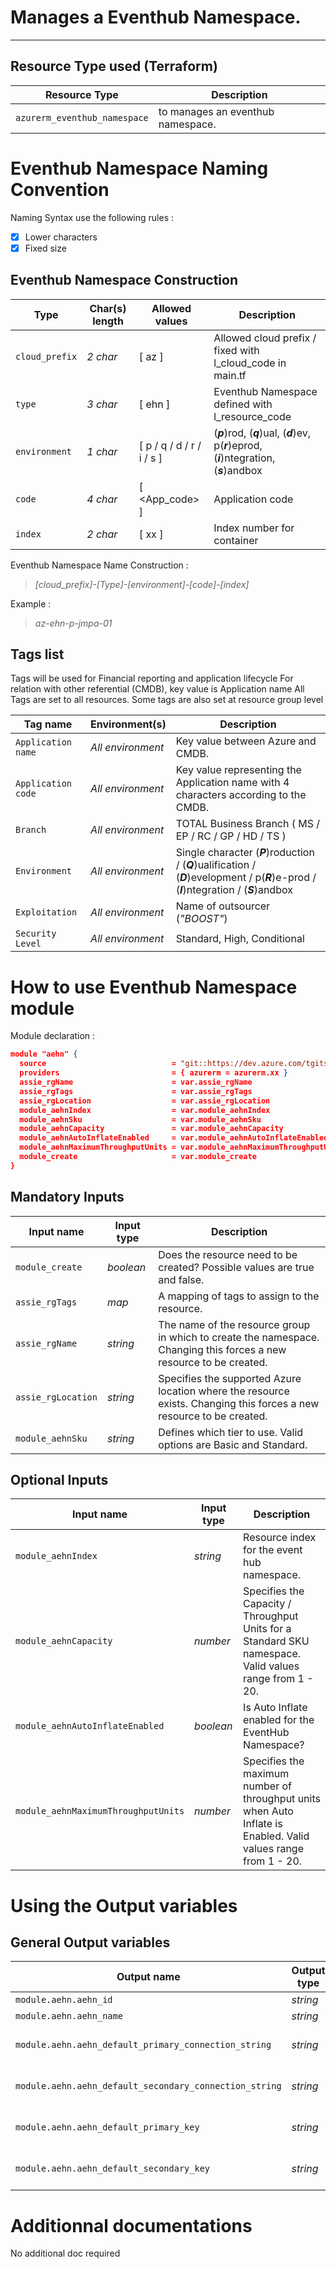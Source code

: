 # Manages a Eventhub Namespace.


---

## Resource Type used (Terraform)

| Resource Type                | Description                       |
|------------------------------|-----------------------------------|
| `azurerm_eventhub_namespace` | to manages an eventhub namespace. |

# Eventhub Namespace Naming Convention

Naming Syntax use the following rules :

- [x] Lower characters
- [x] Fixed size

## Eventhub Namespace Construction

| Type           | Char(s) length | Allowed values            | Description                                                                                    |
|----------------|----------------|---------------------------|------------------------------------------------------------------------------------------------|
| `cloud_prefix` | _2 char_       | [ az ]                    | Allowed cloud prefix / fixed with l_cloud_code in main.tf                                      |
| `type`         | _3 char_       | [ ehn ]                   | Eventhub Namespace defined with l_resource_code                                                |
| `environment`  | _1 char_       | [ p / q / d / r / i / s ] | (**_p_**)rod, (**_q_**)ual, (**_d_**)ev, p(**_r_**)eprod, (**_i_**)ntegration, (**_s_**)andbox |
| `code`         | _4 char_       | [ <App_code> ]            | Application code                                                                               |
| `index`        | _2 char_       | [ xx ]                    | Index number for container                                                                     |

Eventhub Namespace Name Construction :

> _[cloud_prefix]-[Type]-[environment]-[code]-[index]_

Example :

> _az-ehn-p-jmpa-01_

## Tags list

Tags will be used for Financial reporting and application lifecycle
For relation with other referential (CMDB), key value is Application name
All Tags are set to all resources. Some tags are also set at resource group level

| Tag name           | Environment(s)    | Description                                                                                                                                  |
|--------------------|-------------------|----------------------------------------------------------------------------------------------------------------------------------------------|
| `Application name` | _All environment_ | Key value between Azure and CMDB.                                                                                                            |
| `Application code` | _All environment_ | Key value representing the Application name with 4 characters according to the CMDB.                                                         |
| `Branch`           | _All environment_ | TOTAL Business Branch ( MS / EP / RC / GP / HD / TS )                                                                                        |
| `Environment`      | _All environment_ | Single character (**_P_**)roduction / (**_Q_**)ualification / (**_D_**)evelopment / p(**_R_**)e-prod / (**_I_**)ntegration / (**_S_**)andbox |
| `Exploitation`     | _All environment_ | Name of outsourcer (_"BOOST"_)                                                                                                               |
| `Security Level`   | _All environment_ | Standard, High, Conditional                                                                                                                  |

# How to use Eventhub Namespace module

Module declaration :

```json
module "aehn" {
  source                            = "git::https://dev.azure.com/tgits-code/ASSIE%20AZURE/_git/az_eventhub_namespace?ref=master"
  providers                         = { azurerm = azurerm.xx }
  assie_rgName                      = var.assie_rgName
  assie_rgTags                      = var.assie_rgTags
  assie_rgLocation                  = var.assie_rgLocation
  module_aehnIndex                  = var.module_aehnIndex
  module_aehnSku                    = var.module_aehnSku
  module_aehnCapacity               = var.module_aehnCapacity
  module_aehnAutoInflateEnabled     = var.module_aehnAutoInflateEnabled
  module_aehnMaximumThroughputUnits = var.module_aehnMaximumThroughputUnits
  module_create                     = var.module_create
}
```

## Mandatory Inputs

| Input name         | Input type | Description                                                                                                          |
|--------------------|------------|----------------------------------------------------------------------------------------------------------------------|
| `module_create`    | _boolean_  | Does the resource need to be created? Possible values are true and false.                                            |
| `assie_rgTags`     | _map_      | A mapping of tags to assign to the resource.                                                                         |
| `assie_rgName`     | _string_   | The name of the resource group in which to create the namespace. Changing this forces a new resource to be created.  |
| `assie_rgLocation` | _string_   | Specifies the supported Azure location where the resource exists. Changing this forces a new resource to be created. |
| `module_aehnSku`   | _string_   | Defines which tier to use. Valid options are Basic and Standard.                                                     |
## Optional Inputs

| Input name                          | Input type | Description                                                                                                    |
|-------------------------------------|------------|----------------------------------------------------------------------------------------------------------------|
| `module_aehnIndex`                  | _string_   | Resource index for the event hub namespace.                                                                    |
| `module_aehnCapacity`               | _number_   | Specifies the Capacity / Throughput Units for a Standard SKU namespace. Valid values range from 1 - 20.        |
| `module_aehnAutoInflateEnabled`     | _boolean_  | Is Auto Inflate enabled for the EventHub Namespace?                                                            |
| `module_aehnMaximumThroughputUnits` | _number_   | Specifies the maximum number of throughput units when Auto Inflate is Enabled. Valid values range from 1 - 20. |

# Using the Output variables

## General Output variables

| Output name                                            | Output type | Description                                                                           |
|--------------------------------------------------------|-------------|---------------------------------------------------------------------------------------|
| `module.aehn.aehn_id`                                  | _string_    | Event Hub Namespace ID.                                                               |
| `module.aehn.aehn_name`                                | _string_    | Event Hub Namespace Name.                                                             |
| `module.aehn.aehn_default_primary_connection_string`   | _string_    | The primary connection string for the authorization rule RootManageSharedAccessKey.   |
| `module.aehn.aehn_default_secondary_connection_string` | _string_    | The secondary connection string for the authorization rule RootManageSharedAccessKey. |
| `module.aehn.aehn_default_primary_key`                 | _string_    | The primary access key for the authorization rule RootManageSharedAccessKey           |
| `module.aehn.aehn_default_secondary_key`               | _string_    | The secondary access key for the authorization rule RootManageSharedAccessKey.        |

# Additionnal documentations

No additional doc required